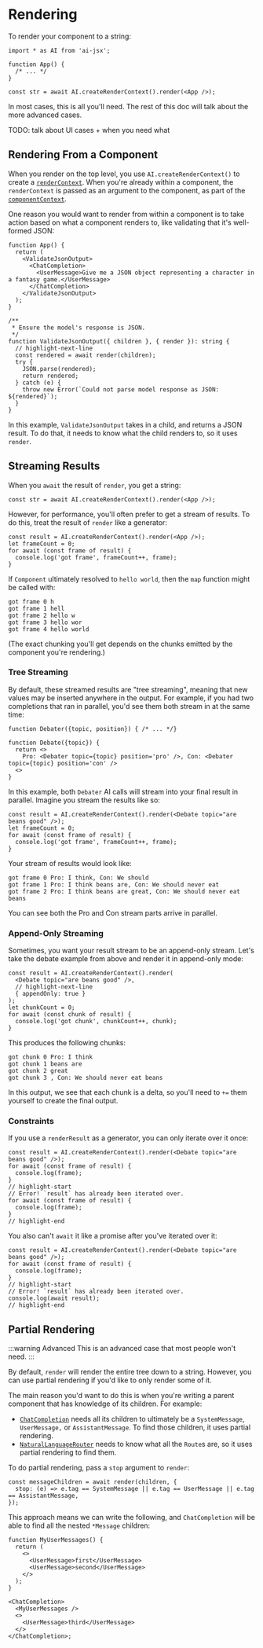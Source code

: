 # Rendering

To render your component to a string:

```tsx
import * as AI from 'ai-jsx';

function App() {
  /* ... */
}

const str = await AI.createRenderContext().render(<App />);
```

In most cases, this is all you'll need. The rest of this doc will talk about the more advanced cases.

TODO: talk about UI cases + when you need what

## Rendering From a Component

When you render on the top level, you use `AI.createRenderContext()` to create a [`renderContext`](../api/interfaces/RenderContext.md). When you're already within a component, the `renderContext` is passed as an argument to the component, as part of the [`componentContext`](../api/interfaces/ComponentContext.md).

One reason you would want to render from within a component is to take action based on what a component renders to, like validating that it's well-formed JSON:

```tsx
function App() {
  return (
    <ValidateJsonOutput>
      <ChatCompletion>
        <UserMessage>Give me a JSON object representing a character in a fantasy game.</UserMessage>
      </ChatCompletion>
    </ValidateJsonOutput>
  );
}

/**
 * Ensure the model's response is JSON.
 */
function ValidateJsonOutput({ children }, { render }): string {
  // highlight-next-line
  const rendered = await render(children);
  try {
    JSON.parse(rendered);
    return rendered;
  } catch (e) {
    throw new Error(`Could not parse model response as JSON: ${rendered}`);
  }
}
```

In this example, `ValidateJsonOutput` takes in a child, and returns a JSON result. To do that, it needs to know what the child renders to, so it uses `render`.

## Streaming Results

When you `await` the result of `render`, you get a string:

```tsx
const str = await AI.createRenderContext().render(<App />);
```

However, for performance, you'll often prefer to get a stream of results. To do this, treat the result of `render` like a generator:

```tsx
const result = AI.createRenderContext().render(<App />);
let frameCount = 0;
for await (const frame of result) {
  console.log('got frame', frameCount++, frame);
}
```

If `Component` ultimately resolved to `hello world`, then the `map` function might be called with:

```
got frame 0 h
got frame 1 hell
got frame 2 hello w
got frame 3 hello wor
got frame 4 hello world
```

(The exact chunking you'll get depends on the chunks emitted by the component you're rendering.)

### Tree Streaming

By default, these streamed results are "tree streaming", meaning that new values may be inserted anywhere in the output. For example, if you had two completions that ran in parallel, you'd see them both stream in at the same time:

```tsx
function Debater({topic, position}) { /* ... */}

function Debate({topic}) {
  return <>
    Pro: <Debater topic={topic} position='pro' />, Con: <Debater topic={topic} position='con' />
  <>
}
```

In this example, both `Debater` AI calls will stream into your final result in parallel. Imagine you stream the results like so:

```tsx
const result = AI.createRenderContext().render(<Debate topic="are beans good" />);
let frameCount = 0;
for await (const frame of result) {
  console.log('got frame', frameCount++, frame);
}
```

Your stream of results would look like:

```
got frame 0 Pro: I think, Con: We should
got frame 1 Pro: I think beans are, Con: We should never eat
got frame 2 Pro: I think beans are great, Con: We should never eat beans
```

You can see both the Pro and Con stream parts arrive in parallel.

### Append-Only Streaming

Sometimes, you want your result stream to be an append-only stream. Let's take the debate example from above and render it in append-only mode:

```tsx
const result = AI.createRenderContext().render(
  <Debate topic="are beans good" />,
  // highlight-next-line
  { appendOnly: true }
);
let chunkCount = 0;
for await (const chunk of result) {
  console.log('got chunk', chunkCount++, chunk);
}
```

This produces the following chunks:

```
got chunk 0 Pro: I think
got chunk 1 beans are
got chunk 2 great
got chunk 3 , Con: We should never eat beans
```

In this output, we see that each chunk is a delta, so you'll need to `+=` them yourself to create the final output.

### Constraints

If you use a `renderResult` as a generator, you can only iterate over it once:

```tsx
const result = AI.createRenderContext().render(<Debate topic="are beans good" />);
for await (const frame of result) {
  console.log(frame);
}
// highlight-start
// Error! `result` has already been iterated over.
for await (const frame of result) {
  console.log(frame);
}
// highlight-end
```

You also can't `await` it like a promise after you've iterated over it:

```tsx
const result = AI.createRenderContext().render(<Debate topic="are beans good" />);
for await (const frame of result) {
  console.log(frame);
}
// highlight-start
// Error! `result` has already been iterated over.
console.log(await result);
// highlight-end
```

## Partial Rendering

:::warning Advanced
This is an advanced case that most people won't need.
:::

By default, `render` will render the entire tree down to a string. However, you can use partial rendering if you'd like to only render some of it.

The main reason you'd want to do this is when you're writing a parent component that has knowledge of its children. For example:

- [`ChatCompletion`](../api/modules/core_completion#chatcompletion) needs all its children to ultimately be a `SystemMessage`, `UserMessage,` or `AssistantMessage`. To find those children, it uses partial rendering.
- [`NaturalLanguageRouter`](../api/modules/batteries_natural_language_router#naturallanguagerouter) needs to know what all the `Route`s are, so it uses partial rendering to find them.

To do partial rendering, pass a `stop` argument to `render`:

```tsx
const messageChildren = await render(children, {
  stop: (e) => e.tag == SystemMessage || e.tag == UserMessage || e.tag == AssistantMessage,
});
```

This approach means we can write the following, and `ChatCompletion` will be able to find all the nested `*Message` children:

```tsx
function MyUserMessages() {
  return (
    <>
      <UserMessage>first</UserMessage>
      <UserMessage>second</UserMessage>
    </>
  );
}

<ChatCompletion>
  <MyUserMessages />
  <>
    <UserMessage>third</UserMessage>
  </>
</ChatCompletion>;
```
